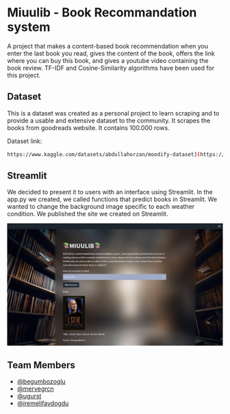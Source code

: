 # Miuulib - Book Recommandation system

A project that makes a content-based book recommendation when you enter the last book you read, gives the content of the book, offers the link where you can buy this book, and gives a youtube video containing the book review. TF-IDF and Cosine-Similarity algorithms have been used for this project.

## Dataset

This is a dataset was created as a personal project to learn scraping and to provide a usable and extensive dataset to the community. It scrapes the books from goodreads website. It contains 100.000 rows.

Dataset link:

```bash
https://www.kaggle.com/datasets/abdullahorzan/moodify-dataset](https://www.kaggle.com/datasets/mdhamani/goodreads-books-100k
```
 
## Streamlit

We decided to present it to users with an interface using Streamlit. In the app.py we created, we called functions that predict books in Streamlit. We wanted to change the background image specific to each weather condition. We published the site we created on Streamlit.


![streamlit3](https://github.com/begumbozoglu/Book_Recommender_System/blob/main/Miuulib.png)

## Team Members

- [@begumbozoglu](https://github.com/begumbozoglu)
- [@mervegrcn](https://github.com/mervegrcn)
- [@ugurst](https://github.com/ugurst)
- [@iremelifaydogdu](https://github.com/iremelifaydogdu)


